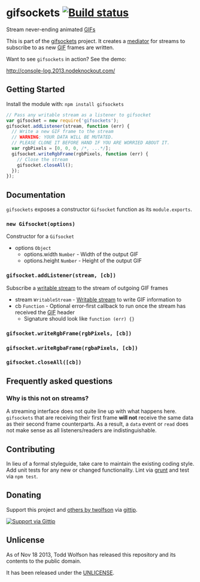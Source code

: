 # gifsockets [![Build status](https://travis-ci.org/twolfson/gifsockets.png?branch=master)](https://travis-ci.org/twolfson/gifsockets)

Stream never-ending animated [GIFs][GIF]

This is part of the [gifsockets][] project. It creates a [mediator][] for streams to subscribe to as new [GIF][] frames are written.

Want to see `gifsockets` in action? See the demo:

http://console-log.2013.nodeknockout.com/

[GIF]: http://en.wikipedia.org/wiki/Graphics_Interchange_Format
[gifsockets]: https://github.com/twolfson/gifsockets-server
[mediator]: http://en.wikipedia.org/wiki/Mediator_pattern

## Getting Started
Install the module with: `npm install gifsockets`

```javascript
// Pass any writable stream as a listener to gifsocket
var gifsocket = new require('gifsockets');
gifsocket.addListener(stream, function (err) {
  // Write a new GIF frame to the stream
  // WARNING: YOUR DATA WILL BE MUTATED.
  // PLEASE CLONE IT BEFORE HAND IF YOU ARE WORRIED ABOUT IT.
  var rgbPixels = [0, 0, 0, /*, ...*/];
  gifsocket.writeRgbFrame(rgbPixels, function (err) {
    // Close the stream
    gifsocket.closeAll();
  });
});
```

## Documentation
`gifsockets` exposes a constructor `Gifsocket` function as its `module.exports`.

### `new Gifsocket(options)`
Constructor for a `Gifsocket`

- options `Object`
    - options.width `Number` - Width of the output GIF
    - options.height `Number` - Height of the output GIF

### `gifsocket.addListener(stream, [cb])`
Subscribe a [writable stream][wstream] to the stream of outgoing GIF frames

- stream `WritableStream` - [Writable stream][wstream] to write GIF information to
- cb `Function` - Optional error-first callback to run once the stream has received the [GIF][] header
    - Signature should look like `function (err) {}`

[wstream]: http://nodejs.org/api/stream.html#stream_class_stream_writable

### `gifsocket.writeRgbFrame(rgbPixels, [cb])`
### `gifsocket.writeRgbaFrame(rgbaPixels, [cb])`
### `gifsocket.closeAll([cb])`

## Frequently asked questions
### Why is this not on streams?
A streaming interface does not quite line up with what happens here. `gifsockets` that are receiving their first frame **will not** receive the same data as their second frame counterparts. As a result, a `data` event or `read` does not make sense as all listeners/readers are indistinguishable.

## Contributing
In lieu of a formal styleguide, take care to maintain the existing coding style. Add unit tests for any new or changed functionality. Lint via [grunt](https://github.com/gruntjs/grunt) and test via `npm test`.

## Donating
Support this project and [others by twolfson][gittip] via [gittip][].

[![Support via Gittip][gittip-badge]][gittip]

[gittip-badge]: https://rawgithub.com/twolfson/gittip-badge/master/dist/gittip.png
[gittip]: https://www.gittip.com/twolfson/

## Unlicense
As of Nov 18 2013, Todd Wolfson has released this repository and its contents to the public domain.

It has been released under the [UNLICENSE][].

[UNLICENSE]: UNLICENSE
